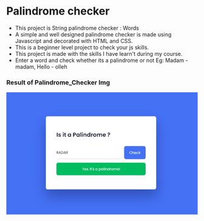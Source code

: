 # Palindrome checker 
- This project is String palindrome checker : Words
- A simple and well designed palindrome checker is made using Javascript and decorated with HTML and CSS.
- This is a beginner level project to check your js skills.
- This project is made with the skills I have learn't during my course.
- Enter a word and check whether its a palindrome or not Eg: Madam - madam, Hello - olleh

### Result of Palindrome_Checker Img
![Palindrome_checker_img](Readme_Palindrome_checker_img.jpg)